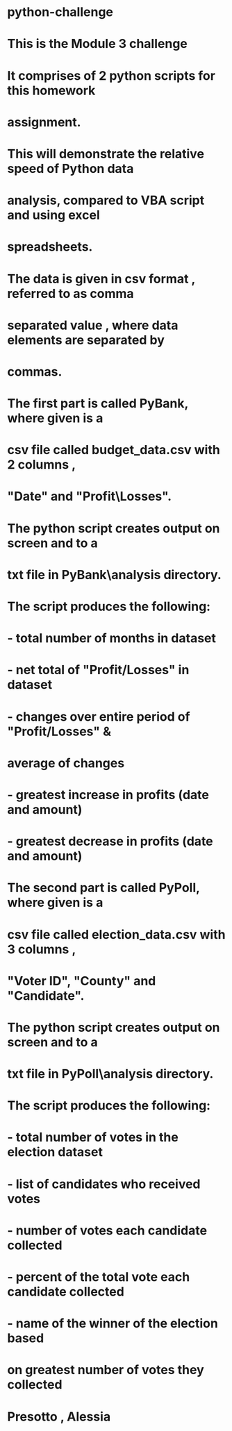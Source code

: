 # python-challenge
# 
# This is the Module 3 challenge
# It comprises of 2 python scripts for this homework 
# assignment.
# This will demonstrate the relative speed of Python data
# analysis, compared to VBA script and using excel 
# spreadsheets. 
# The data is given in csv format , referred to as comma 
# separated value , where data elements are separated by 
# commas.
#
# The first part is called PyBank, where given is a 
# csv file called budget_data.csv with 2 columns , 
# "Date" and "Profit\Losses".
# The python script creates output on screen and to a 
# txt file in PyBank\analysis directory.
# The script produces the following:
#   - total number of months in dataset
#   - net total of "Profit/Losses" in dataset
#   - changes over entire period of "Profit/Losses" & 
#     average of changes
#   - greatest increase in profits (date and amount)
#   - greatest decrease in profits (date and amount)
#
# The second part is called PyPoll, where given is a 
# csv file called election_data.csv with 3 columns , 
# "Voter ID", "County" and "Candidate".
# The python script creates output on screen and to a 
# txt file in PyPoll\analysis directory.
# The script produces the following:
#   - total number of votes in the election dataset
#   - list of candidates who received votes
#   - number of votes each candidate collected
#   - percent of the total vote each candidate collected
#   - name of the winner of the election based
#     on greatest number of votes they collected
#
#   Presotto , Alessia

